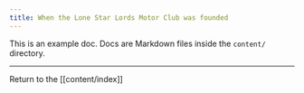 ```yaml
---
title: When the Lone Star Lords Motor Club was founded
---
```

This is an example doc. Docs are Markdown files inside the `content/` directory.

---

Return to the [[content/index]]